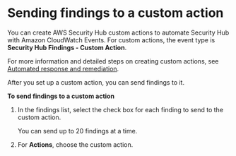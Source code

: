 # Sending findings to a custom action<a name="finding-send-to-custom-action"></a>

You can create AWS Security Hub custom actions to automate Security Hub with Amazon CloudWatch Events\. For custom actions, the event type is **Security Hub Findings \- Custom Action**\.

For more information and detailed steps on creating custom actions, see [Automated response and remediation](securityhub-cloudwatch-events.md)\.

After you set up a custom action, you can send findings to it\.

**To send findings to a custom action**

1. In the findings list, select the check box for each finding to send to the custom action\.

   You can send up to 20 findings at a time\.

1. For **Actions**, choose the custom action\.